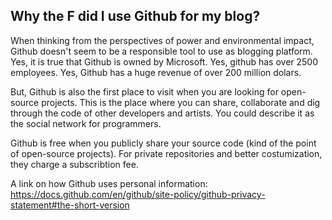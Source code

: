## Why the F did I use Github for my blog?

When thinking from the perspectives of power and environmental impact, Github doesn't seem to be a responsible tool to use as blogging platform. Yes, it is true that Github is owned by Microsoft. Yes, github has over 2500 employees. Yes, Github has a huge revenue of over 200 million dolars.

But, Github is also the first place to visit when you are looking for open-source projects. This is the place where you can share, collaborate and dig through the code of other developers and artists. You could describe it as the social network for programmers.

Github is free when you publicly share your source code (kind of the point of open-source projects).
For private repositories and better costumization, they charge a subscribtion fee. 

A link on how Github uses personal information:
https://docs.github.com/en/github/site-policy/github-privacy-statement#the-short-version
